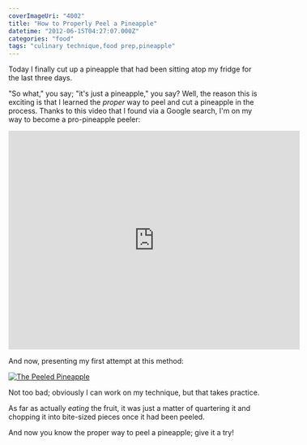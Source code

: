 ```yaml
---
coverImageUri: "4002"
title: "How to Properly Peel a Pineapple"
datetime: "2012-06-15T04:27:07.000Z"
categories: "food"
tags: "culinary technique,food prep,pineapple"
---
```


Today I finally cut up a pineapple that had been sitting atop my fridge for the last three days.

"So what," you say; "it's just a pineapple," you say? Well, the reason this is exciting is that I learned the _proper_ way to peel and cut a pineapple in the process. Thanks to this video that I found via a Google search, I'm on my way to become a pro-pineapple peeler:

<iframe width="575" height="431" src="http://www.youtube.com/embed/GViaOUTC3rY?rel=0" frameborder="0" allowfullscreen></iframe>

And now, presenting my first attempt at this method:

[![](http://assets.brandonmartinez.com/brandonmartinez/2012/06/20120614111-575x766.jpg "The Peeled Pineapple")](http://assets.brandonmartinez.com/brandonmartinez/2012/06/20120614111.jpg)

Not too bad; obviously I can work on my technique, but that takes practice.

As far as actually _eating_ the fruit, it was just a matter of quartering it and chopping it into bite-sized pieces once it had been peeled.

And now you know the proper way to peel a pineapple; give it a try!
